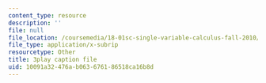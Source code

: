 ```yaml
---
content_type: resource
description: ''
file: null
file_location: /coursemedia/18-01sc-single-variable-calculus-fall-2010/10091a32476ab063676186518ca16b8d_kCPVBl953eY.srt
file_type: application/x-subrip
resourcetype: Other
title: 3play caption file
uid: 10091a32-476a-b063-6761-86518ca16b8d
---
```

